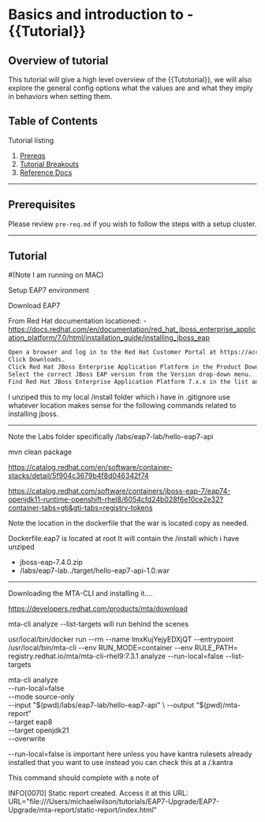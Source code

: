# Basics and introduction to - {{Tutorial}}

## Overview of tutorial

This tutorial will give a high level overview of the {{Tutotorial}}, we will also explore the general config options what the values are and what they imply in behaviors when setting them.

## Table of Contents

Tutorial listing

1. [Prereqs](#prerequisites)
2. [Tutorial Breakouts](#tutorials)
3. [Reference Docs](#reference-docs)

---

## Prerequisites

Please review `pre-req.md` if you wish to follow the steps with a setup cluster.

---

## Tutorial

#(Note I am running on MAC)

Setup EAP7 environment

Download EAP7

From Red Hat documentation locationed: - https://docs.redhat.com/en/documentation/red_hat_jboss_enterprise_application_platform/7.0/html/installation_guide/installing_jboss_eap

```bash
Open a browser and log in to the Red Hat Customer Portal at https://access.redhat.com.
Click Downloads.
Click Red Hat JBoss Enterprise Application Platform in the Product Downloads list.
Select the correct JBoss EAP version from the Version drop-down menu.
Find Red Hat JBoss Enterprise Application Platform 7.x.x in the list and click the Download link.
```

I unziped this to my local /install folder which i have in .gitignore use whatever location makes sense for the following commands related to installing jboss.


---

Note the Labs folder specifically /labs/eap7-lab/hello-eap7-api

mvn clean package

https://catalog.redhat.com/en/software/container-stacks/detail/5f904c3679b4f8d046342f74

https://catalog.redhat.com/software/containers/jboss-eap-7/eap74-openjdk11-runtime-openshift-rhel8/6054cfd24b028f6e10ce2e32?container-tabs=gti&gti-tabs=registry-tokens

Note the location in the dockerfile that the war is located copy as needed.

Dockerfile.eap7 is located at root
It will contain the /install which i have unziped 
- jboss-eap-7.4.0.zip
- /labs/eap7-lab../target/hello-eap7-api-1.0.war

---

Downloading the MTA-CLI and installing it....

https://developers.redhat.com/products/mta/download

mta-cli analyze --list-targets will run behind the scenes

usr/local/bin/docker run --rm --name lmxKujYejyEDXjQT --entrypoint /usr/local/bin/mta-cli --env RUN_MODE=container --env RULE_PATH= registry.redhat.io/mta/mta-cli-rhel9:7.3.1 analyze --run-local=false --list-targets

mta-cli analyze \
  --run-local=false \
  --mode source-only \
  --input  "$(pwd)/labs/eap7-lab/hello-eap7-api" \
  --output "$(pwd)/mta-report" \
  --target eap8 \
  --target openjdk21 \
  --overwrite

--run-local=false is important here unless you have kantra rulesets already installed that you want to use instead you can check this at a /.kantra

This command should complete with a note of 

INFO[0070] Static report created. Access it at this URL:  URL="file:///Users/michaelwilson/tutorials/EAP7-Upgrade/EAP7-Upgrade/mta-report/static-report/index.html"